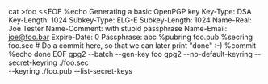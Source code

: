 cat >foo <<EOF
          %echo Generating a basic OpenPGP key
          Key-Type: DSA
          Key-Length: 1024
          Subkey-Type: ELG-E
          Subkey-Length: 1024
          Name-Real: Joe Tester
          Name-Comment: with stupid passphrase
          Name-Email: joe@foo.bar
          Expire-Date: 0
          Passphrase: abc
          %pubring foo.pub
          %secring foo.sec
          # Do a commit here, so that we can later print "done" :-)
          %commit
          %echo done
 EOF
gpg2 --batch --gen-key foo
gpg2 --no-default-keyring --secret-keyring ./foo.sec \
        --keyring ./foo.pub --list-secret-keys


